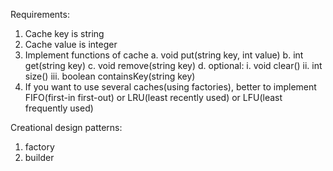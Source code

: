 Requirements:

1. Cache key is string
2. Cache value is integer
3. Implement functions of cache
   a. void put(string key, int value)
   b. int get(string key)
   c. void remove(string key)
   d. optional:
   i. void clear()
   ii. int size()
   iii. boolean containsKey(string key)
4. If you want to use several caches(using factories), better to
   implement FIFO(first-in first-out) or LRU(least recently used) or
   LFU(least frequently used)

Creational design patterns:

1. factory
2. builder
